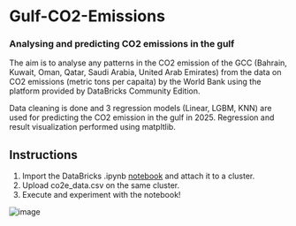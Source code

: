 # Gulf-CO2-Emissions
### Analysing and predicting CO2 emissions in the gulf

The aim is to analyse any patterns in the CO2 emission of the GCC (Bahrain, Kuwait, Oman, Qatar, Saudi Arabia, United Arab Emirates) from the data on CO2 emissions (metric tons per capaita) by the World Bank using the platform provided by DataBricks Community Edition.

Data cleaning is done and 3 regression models (Linear, LGBM, KNN) are used for predicting the CO2 emission in the gulf in 2025. Regression and result visualization performed using matpltlib.


## Instructions
1.  Import the DataBricks .ipynb [notebook](https://databricks-prod-cloudfront.cloud.databricks.com/public/4027ec902e239c93eaaa8714f173bcfc/1768170790332252/2935365870790905/6293414750990649/latest.html) and attach it to a cluster.
2.  Upload co2e_data.csv on the same cluster.
3.  Execute and experiment with the notebook!

<!-- The DataBricks notebook can be found [here](https://databricks-prod-cloudfront.cloud.databricks.com/public/4027ec902e239c93eaaa8714f173bcfc/1768170790332252/2935365870790905/6293414750990649/latest.html). -->
![image](https://user-images.githubusercontent.com/103623942/166134396-d999dc7d-4336-4726-b0c8-53996cf80ae2.png)

